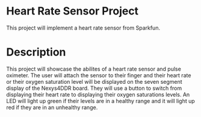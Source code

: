 # Heart Rate Sensor Project
This project will implement a heart rate sensor from Sparkfun.  

# Description
This project will showcase the abilites of a heart rate sensor and pulse oximeter. The user will attach the sensor to their finger and their heart rate or their oxygen saturation level will be displayed on the seven segment display of the Nexys4DDR board. They will use a button to switch from displaying their heart rate to displaying their oxygen saturations levels. An LED will light up green if their levels are in a healthy range and it will light up red if they are in an unhealthy range. 
